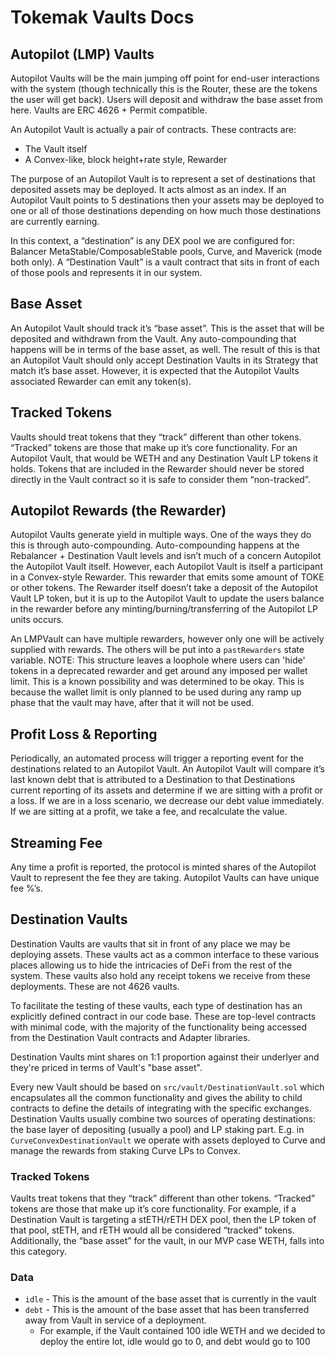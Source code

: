 # Tokemak Vaults Docs

## Autopilot (LMP) Vaults

Autopilot Vaults will be the main jumping off point for end-user interactions with the system (though technically this is the Router, these are the tokens the user will get back). Users will deposit and withdraw the base asset from here. Vaults are ERC 4626 + Permit compatible.

An Autopilot Vault is actually a pair of contracts. These contracts are:

-   The Vault itself
-   A Convex-like, block height+rate style, Rewarder

The purpose of an Autopilot Vault is to represent a set of destinations that deposited assets may be deployed. It acts almost as an index. If an Autopilot Vault points to 5 destinations then your assets may be deployed to one or all of those destinations depending on how much those destinations are currently earning.

In this context, a “destination” is any DEX pool we are configured for: Balancer MetaStable/ComposableStable pools, Curve, and Maverick (mode both only). A “Destination Vault” is a vault contract that sits in front of each of those pools and represents it in our system.

## Base Asset

An Autopilot Vault should track it’s “base asset”. This is the asset that will be deposited and withdrawn from the Vault. Any auto-compounding that happens will be in terms of the base asset, as well. The result of this is that an Autopilot Vault should only accept Destination Vaults in its Strategy that match it’s base asset. However, it is expected that the Autopilot Vaults associated Rewarder can emit any token(s).

## Tracked Tokens

Vaults should treat tokens that they “track” different than other tokens. “Tracked” tokens are those that make up it’s core functionality. For an Autopilot Vault, that would be WETH and any Destination Vault LP tokens it holds. Tokens that are included in the Rewarder should never be stored directly in the Vault contract so it is safe to consider them “non-tracked”.

## Autopilot Rewards (the Rewarder)

Autopilot Vaults generate yield in multiple ways. One of the ways they do this is through auto-compounding. Auto-compounding happens at the Rebalancer + Destination Vault levels and isn’t much of a concern Autopilot the Autopilot Vault itself. However, each Autopilot Vault is itself a participant in a Convex-style Rewarder. This rewarder that emits some amount of TOKE or other tokens. The Rewarder itself doesn’t take a deposit of the Autopilot Vault LP token, but it is up to the Autopilot Vault to update the users balance in the rewarder before any minting/burning/transferring of the Autopilot LP units occurs.

An LMPVault can have multiple rewarders, however only one will be actively supplied with rewards. The others will be put into a `pastRewarders` state variable. NOTE: This structure leaves a loophole where users can 'hide' tokens in a deprecated rewarder and get around any imposed per wallet limit. This is a known possibility and was determined to be okay. This is because the wallet limit is only planned to be used during any ramp up phase that the vault may have, after that it will not be used.

## Profit Loss & Reporting

Periodically, an automated process will trigger a reporting event for the destinations related to an Autopilot Vault. An Autopilot Vault will compare it’s last known debt that is attributed to a Destination to that Destinations current reporting of its assets and determine if we are sitting with a profit or a loss. If we are in a loss scenario, we decrease our debt value immediately. If we are sitting at a profit, we take a fee, and recalculate the value.

## Streaming Fee

Any time a profit is reported, the protocol is minted shares of the Autopilot Vault to represent the fee they are taking. Autopilot Vaults can have unique fee %’s.

## Destination Vaults

Destination Vaults are vaults that sit in front of any place we may be deploying assets. These vaults act as a common interface to these various places allowing us to hide the intricacies of DeFi from the rest of the system. These vaults also hold any receipt tokens we receive from these deployments. These are not 4626 vaults.

To facilitate the testing of these vaults, each type of destination has an explicitly defined contract in our code base. These are top-level contracts with minimal code, with the majority of the functionality being accessed from the Destination Vault contracts and Adapter libraries.

Destination Vaults mint shares on 1:1 proportion against their underlyer and they're priced in terms of Vault's "base asset".

Every new Vault should be based on `src/vault/DestinationVault.sol` which encapsulates all the common functionality and gives the ability to child contracts to define the details of integrating with the specific exchanges. Destination Vaults usually combine two sources of operating destinations: the base layer of depositing (usually a pool) and LP staking part. E.g. in `CurveConvexDestinationVault` we operate with assets deployed to Curve and manage the rewards from staking Curve LPs to Convex.

### Tracked Tokens

Vaults treat tokens that they “track” different than other tokens. “Tracked” tokens are those that make up it’s core functionality. For example, if a Destination Vault is targeting a stETH/rETH DEX pool, then the LP token of that pool, stETH, and rETH would all be considered “tracked” tokens. Additionally, the “base asset” for the vault, in our MVP case WETH, falls into this category.

### Data

-   `idle` - This is the amount of the base asset that is currently in the vault
-   `debt` - This is the amount of the base asset that has been transferred away from Vault in service of a deployment.
    -   For example, if the Vault contained 100 idle WETH and we decided to deploy the entire lot, idle would go to 0, and debt would go to 100
